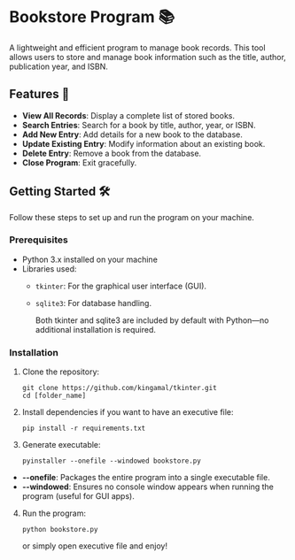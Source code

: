 # Bookstore Program 📚

A lightweight and efficient program to manage book records. This tool allows users to store and manage book information such as the title, author, publication year, and ISBN.

## Features 🚀

- **View All Records**: Display a complete list of stored books.
- **Search Entries**: Search for a book by title, author, year, or ISBN.
- **Add New Entry**: Add details for a new book to the database.
- **Update Existing Entry**: Modify information about an existing book.
- **Delete Entry**: Remove a book from the database.
- **Close Program**: Exit gracefully.

## Getting Started 🛠️

Follow these steps to set up and run the program on your machine.

### Prerequisites

- Python 3.x installed on your machine
- Libraries used:
    - `tkinter`: For the graphical user interface (GUI).
    - `sqlite3`: For database handling.
        
        Both tkinter and sqlite3 are included by default with Python—no additional installation is required.

### Installation

1. Clone the repository:
   ```
   git clone https://github.com/kingamal/tkinter.git
   cd [folder_name]
   ```

2. Install dependencies if you want to have an executive file:
   ```
   pip install -r requirements.txt
   ```

3. Generate executable:
   ```
   pyinstaller --onefile --windowed bookstore.py
   ```

- **--onefile**: Packages the entire program into a single executable file.
- **--windowed**: Ensures no console window appears when running the program (useful for GUI apps).
   
4. Run the program:
   ```
   python bookstore.py
   ```
   or simply open executive file and enjoy!


